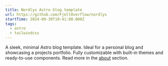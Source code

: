 ```yaml
---
title: Nordlys Astro blog template
url: https://github.com/FjellOverflow/nordlys
startTime: 2024-09-30T10:41:00.000Z
tags:
  - astro
  - tailwindcss
---
```


A sleek, minimal Astro blog template.
Ideal for a personal blog and showcasing a projects portfolio.
Fully customizable with built-in themes and ready-to-use components.
Read more in the [about](/about) section.
